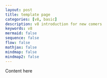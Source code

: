 ```yaml
---
layout: post
title: template page
categories: [v8, basic]
description: v8 introduction for new comers
keywords: v8
mermaid: false
sequence: false
flow: false
mathjax: false
mindmap: false
mindmap2: false
---
```


Content here
